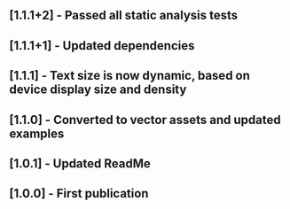 ## [1.1.1+2] - Passed all static analysis tests
## [1.1.1+1] - Updated dependencies
## [1.1.1] - Text size is now dynamic, based on device display size and density
## [1.1.0] - Converted to vector assets and updated examples
## [1.0.1] - Updated ReadMe
## [1.0.0] - First publication
